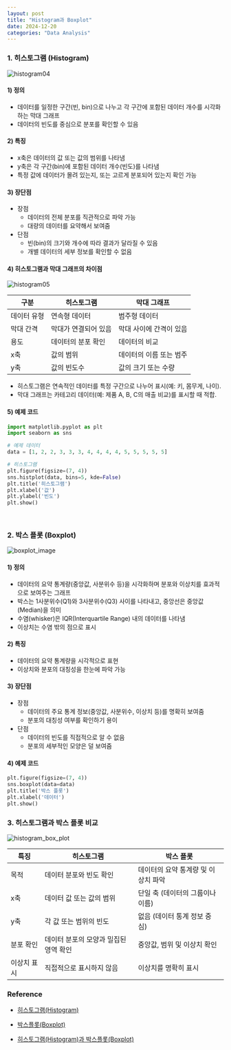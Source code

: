 ```yaml
---
layout: post
title: "Histogram과 Boxplot"
date: 2024-12-20
categories: "Data Analysis"
---
```


### 1. 히스토그램 (Histogram)

![histogram04](https://github.com/user-attachments/assets/eff2b9bf-ea40-487d-9cc0-e44637f5616c)

#### 1) 정의  
- 데이터를 일정한 구간(빈, bin)으로 나누고 각 구간에 포함된 데이터 개수를 시각화하는 막대 그래프  
- 데이터의 빈도를 중심으로 분포를 확인할 수 있음  

#### 2) 특징  
- x축은 데이터의 값 또는 값의 범위를 나타냄  
- y축은 각 구간(bin)에 포함된 데이터 개수(빈도)를 나타냄  
- 특정 값에 데이터가 몰려 있는지, 또는 고르게 분포되어 있는지 확인 가능  

#### 3) 장단점  
- 장점  
  - 데이터의 전체 분포를 직관적으로 파악 가능  
  - 대량의 데이터를 요약해서 보여줌  
- 단점  
  - 빈(bin)의 크기와 개수에 따라 결과가 달라질 수 있음  
  - 개별 데이터의 세부 정보를 확인할 수 없음  

#### 4) 히스토그램과 막대 그래프의 차이점

![histogram05](https://github.com/user-attachments/assets/686147df-03d9-4bd1-8d21-e438fe38aa2f)


| 구분            | 히스토그램                                  | 막대 그래프                              |
|----------------|-----------------------------------------|---------------------------------------|
| 데이터 유형     | 연속형 데이터                             | 범주형 데이터                          |
| 막대 간격       | 막대가 연결되어 있음                      | 막대 사이에 간격이 있음                |
| 용도            | 데이터의 분포 확인                         | 데이터의 비교                           |
| x축             | 값의 범위                                 | 데이터의 이름 또는 범주                 |
| y축             | 값의 빈도수                                | 값의 크기 또는 수량                     |

  - 히스토그램은 연속적인 데이터를 특정 구간으로 나누어 표시(예: 키, 몸무게, 나이).  
  - 막대 그래프는 카테고리 데이터(예: 제품 A, B, C의 매출 비교)를 표시할 때 적합.  


#### 5) 예제 코드  
```python
import matplotlib.pyplot as plt
import seaborn as sns

# 예제 데이터
data = [1, 2, 2, 3, 3, 3, 4, 4, 4, 4, 5, 5, 5, 5, 5]

# 히스토그램
plt.figure(figsize=(7, 4))
sns.histplot(data, bins=5, kde=False)
plt.title('히스토그램')
plt.xlabel('값')
plt.ylabel('빈도')
plt.show()
```

<br>

### 2. 박스 플롯 (Boxplot)
![boxplot_image](https://github.com/user-attachments/assets/3fa672fb-9b74-4d31-81fa-e2c9f63533ca)

#### 1) 정의  
- 데이터의 요약 통계량(중앙값, 사분위수 등)을 시각화하며 분포와 이상치를 효과적으로 보여주는 그래프  
- 박스는 1사분위수(Q1)와 3사분위수(Q3) 사이를 나타내고, 중앙선은 중앙값(Median)을 의미  
- 수염(whisker)은 IQR(Interquartile Range) 내의 데이터를 나타냄  
- 이상치는 수염 밖의 점으로 표시  

#### 2) 특징  
- 데이터의 요약 통계량을 시각적으로 표현  
- 이상치와 분포의 대칭성을 한눈에 파악 가능  

#### 3) 장단점  
- 장점  
  - 데이터의 주요 통계 정보(중앙값, 사분위수, 이상치 등)를 명확히 보여줌  
  - 분포의 대칭성 여부를 확인하기 용이  
- 단점  
  - 데이터의 빈도를 직접적으로 알 수 없음  
  - 분포의 세부적인 모양은 덜 보여줌  

#### 4) 예제 코드  
```python
plt.figure(figsize=(7, 4))
sns.boxplot(data=data)
plt.title('박스 플롯')
plt.xlabel('데이터')
plt.show()
```

### 3. 히스토그램과 박스 플롯 비교

![histogram_box_plot](https://github.com/user-attachments/assets/870f0ef3-35d4-4913-a152-24368de597c2)


| 특징            | 히스토그램                               | 박스 플롯                            |
|-----------------|----------------------------------------|-------------------------------------|
| 목적            | 데이터 분포와 빈도 확인                  | 데이터의 요약 통계량 및 이상치 파악 |
| x축             | 데이터 값 또는 값의 범위                | 단일 축 (데이터의 그룹이나 이름)     |
| y축             | 각 값 또는 범위의 빈도                   | 없음 (데이터 통계 정보 중심)         |
| 분포 확인       | 데이터 분포의 모양과 밀집된 영역 확인      | 중앙값, 범위 및 이상치 확인          |
| 이상치 표시     | 직접적으로 표시하지 않음                  | 이상치를 명확히 표시                |


### Reference

- [히스토그램(Histogram)](https://boardmix.com/kr/skills/what-is-histogram/)

- [박스플롯(Boxplot)](https://newsjel.ly/archives/newsjelly-report/14177)

- [히스토그램(Histogram)과 박스플롯(Boxplot)](https://www.storytellingwithdata.com/blog/what-is-a-boxplot)